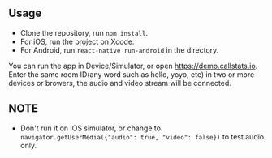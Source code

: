 
## Usage
- Clone the repository, run `npm install`.  
- For iOS, run the project on Xcode.  
- For Android, run `react-native run-android` in the directory.  

You can run the app in Device/Simulator, or open https://demo.callstats.io.   
Enter the same room ID(any word such as hello, yoyo, etc) in two or more devices or browers, the audio and video stream will be connected.

## NOTE
- Don't run it on iOS simulator, or change to `navigator.getUserMedia({"audio": true, "video": false})` to test audio only.